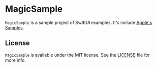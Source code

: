 # MagicSample

`MagicSample` is a sample project of SwiftUI examples. It's include [Apple's Samples](https://developer.apple.com/tutorials/swiftui/building-lists-and-navigation).

## License

`MagicSample` is avaliable under the MIT license. See the [LICENSE](https://github.com/gaoshanyu/MagicSample/blob/master/LICENSE.md) file for more info.

